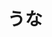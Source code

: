 ---
    id: '20250322'
    title: 'うな'
    description: 'きゅうり'
    fullDescription: 'きゅうりを食べるらしい!'
    images: 
      - url: '/images/illustrations/20250322.jpg'
        altText: 'makou'
    isFeatured: false
    createdAt: '2025-03-22T12:00:00Z'
    updatedAt: '2024-05-01T12:00:00Z'
---